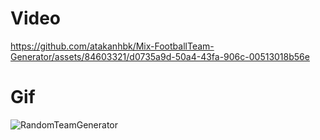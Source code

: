 <h1>Video</h1>
 


https://github.com/atakanhbk/Mix-FootballTeam-Generator/assets/84603321/d0735a9d-50a4-43fa-906c-00513018b56e




<h1>Gif</h1>

![RandomTeamGenerator](https://github.com/atakanhbk/Mix-FootballTeam-Generator/assets/84603321/8387da14-c4f8-403d-a500-87dc074c6077)
